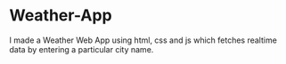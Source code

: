 # Weather-App
I made a Weather Web App using html, css and js which fetches realtime data by entering a particular city name.
